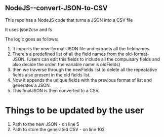 ## NodeJS--convert-JSON-to-CSV
This repo has a NodeJS code that turns a JSON into a CSV file

It uses json2csv and fs

The logic goes as follows:
1. It imports the new-format-JSON file and extracts all the fieldnames.
2. There's a predefined list of all the field names from the old-format-JSON.
   (Users can edit this fields to include all the compulsary fields and also decide the order. the variable name is oldFields)
3. then we traverse through the newFields list to delete all the repeatative fields also present in the old fields list.
4. Now it appends the unique fields with the previous format of list and generates a JSON.
5. This finalJSON is then converted to a CSV.

# Things to be updated by the user
1. Path to the new JSON - on line 5
2. Path to store the generated CSV - on line 102
